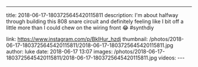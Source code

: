 ---
title: 2018-06-17-1803725645420115811
description: I'm about halfway through building this 808 snare circuit and definitely feeling like I bit off a little more than I could chew on the wiring front 😂 #synthdiy

link: https://www.instagram.com/p/BkIHur_hzdj
thumbnail: /photos/2018-06-17-1803725645420115811/2018-06-17-1803725645420115811.jpg
author: luke
date: 2018-06-17 13:07
images: /photos/2018-06-17-1803725645420115811/2018-06-17-1803725645420115811.jpg
videos: ---
